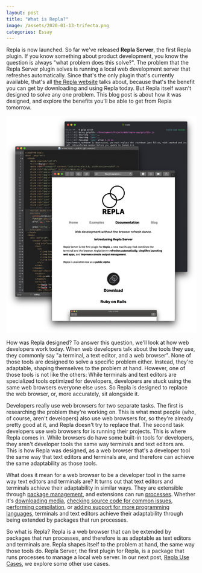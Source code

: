 ```yaml
---
layout: post
title: "What is Repla?"
image: /assets/2020-01-13-trifecta.png
categories: Essay
---
```


Repla is now launched. So far we've released **Repla Server**, the first Repla plugin. If you know something about product development, you know the question is always "what problem does this solve?". The problem that the Repla Server plugin solves is running a local web development server that refreshes automatically. Since that's the only plugin that's currently available, that's all [the Repla website](https://repla.app/) talks about, because that's the benefit you can get by downloading and using Repla today. But Repla itself wasn't designed to solve any one problem. This blog post is about how it was designed, and explore the benefits you'll be able to get from Repla tomorrow.

![Trifecta](/assets/2020-01-13-trifecta.png)

How was Repla designed? To answer this question, we'll look at how web developers work today. When web developers talk about the tools they use, they commonly say "a terminal, a text editor, and a web browser". None of those tools are designed to solve a specific problem either. Instead, they're adaptable, shaping themselves to the problem at hand. However, one of those tools is not like the others: While terminals and text editors are specialized tools optimized for developers, developers are stuck using the same web browsers everyone else uses. So Repla is designed to replace the web browser, or, more accurately, sit alongside it.

Developers really use web browsers for two separate tasks. The first is researching the problem they're working on. This is what most people (who, of course, aren't developers) also use web browsers for, so they're already pretty good at it, and Repla doesn't try to replace that. The second task developers use web browsers for is running their projects. This is where Repla comes in. While browsers do have some built-in tools for developers, they aren't developer tools the same way terminals and text editors are. This is how Repla was designed, as a web browser that's a developer tool the same way that text editors and terminals are, and therefore can achieve the same adaptability as those tools.

What does it mean for a web browser to be a developer tool in the same way text editors and terminals are? It turns out that text editors and terminals achieve their adaptability in similar ways. They are extensible through [package management](https://en.wikipedia.org/wiki/Package_manager), and extensions can run [processes](https://en.wikipedia.org/wiki/Process_(computing)). Whether it's [downloading media](https://github.com/ytdl-org/youtube-dl/), [checking source code for common issues](https://atom.io/packages/linter), [performing compilation](https://lldb.llvm.org/), or [adding support for more programming languages](https://marketplace.visualstudio.com/items?itemName=kiadstudios.vscode-swift), terminals and text editors achieve their adaptability through being extended by packages that run processes.

So what is Repla? Repla is a web browser that can be extended by packages that run processes, and therefore is as adaptable as text editors and terminals are. Repla shapes itself to the problem at hand, the same way those tools do. Repla Server, the first plugin for Repla, is a package that runs processes to manage a local web server. In our next post, [Repla Use Cases](http://blog.repla.app/2020/01/13/repla-use-cases/), we explore some other use cases.
